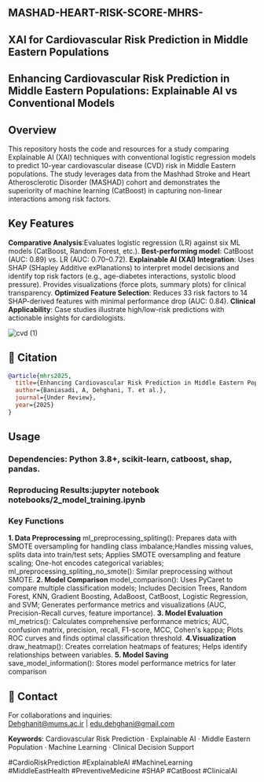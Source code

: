 ## MASHAD-HEART-RISK-SCORE-MHRS-
## XAI for Cardiovascular Risk Prediction in Middle Eastern Populations
## Enhancing Cardiovascular Risk Prediction in Middle Eastern Populations: Explainable AI vs Conventional Models

## Overview
This repository hosts the code and resources for a study comparing Explainable AI (XAI) techniques with conventional logistic regression models to predict 10-year cardiovascular disease (CVD) risk in Middle Eastern populations. The study leverages data from the Mashhad Stroke and Heart Atherosclerotic Disorder (MASHAD) cohort and demonstrates the superiority of machine learning (CatBoost) in capturing non-linear interactions among risk factors.

## Key Features
**Comparative Analysis**:Evaluates logistic regression (LR) against six ML models (CatBoost, Random Forest, etc.).
**Best-performing model**: CatBoost (AUC: 0.89) vs. LR (AUC: 0.70–0.72).
**Explainable AI (XAI) Integration**: Uses SHAP (SHapley Additive exPlanations) to interpret model decisions and identify top risk factors (e.g., age-diabetes interactions, systolic blood pressure). Provides visualizations (force plots, summary plots) for clinical transparency.
**Optimized Feature Selection**: Reduces 33 risk factors to 14 SHAP-derived features with minimal performance drop (AUC: 0.84).
**Clinical Applicability**: Case studies illustrate high/low-risk predictions with actionable insights for cardiologists.

![cvd (1)](https://github.com/user-attachments/assets/b5018186-dd9a-410f-b095-a07e018482ec)

## 📜 Citation
```bibtex
@article{mhrs2025,
  title={Enhancing Cardiovascular Risk Prediction in Middle Eastern Populations: Explainable AI vs Conventional Models},
  author={Baniasadi, A, Dehghani, T. et al.},
  journal={Under Review},
  year={2025}
}
```
## Usage
### Dependencies: Python 3.8+, scikit-learn, catboost, shap, pandas.
### Reproducing Results:jupyter notebook notebooks/2_model_training.ipynb
### Key Functions  
**1. Data Preprocessing** ml_preprocessing_spliting(): Prepares data with SMOTE oversampling for handling class imbalance;Handles missing values, splits data into train/test sets; 
Applies SMOTE oversampling and feature scaling; One-hot encodes categorical variables; ml_preprocessing_spliting_no_smote(): Similar preprocessing without SMOTE. 
**2. Model Comparison** model_comparison(): Uses PyCaret to compare multiple classification models; Includes Decision Trees, Random Forest, KNN, Gradient Boosting, AdaBoost, CatBoost, Logistic Regression, and SVM; Generates performance metrics and visualizations (AUC, Precision-Recall curves, feature importance). 
**3. Model Evaluation** ml_metrics(): Calculates comprehensive performance metrics; AUC, confusion matrix, precision, recall, F1-score, MCC, Cohen's kappa; Plots ROC curves and finds optimal classification threshold. 
**4.Visualization** draw_heatmap(): Creates correlation heatmaps of features; Helps identify relationships between variables. 
**5. Model Saving** save_model_information(): Stores model performance metrics for later comparison

## 📧 Contact
For collaborations and inquiries:  
[Dehghanit@mums.ac.ir](mailto:Dehghanit@mums.ac.ir) | [edu.dehghani@gmail.com](mailto:edu.dehghani@gmail.com)

**Keywords**: Cardiovascular Risk Prediction · Explainable AI · Middle Eastern Population · Machine Learning · Clinical Decision Support

#CardioRiskPrediction #ExplainableAI #MachineLearning #MiddleEastHealth #PreventiveMedicine #SHAP #CatBoost #ClinicalAI



